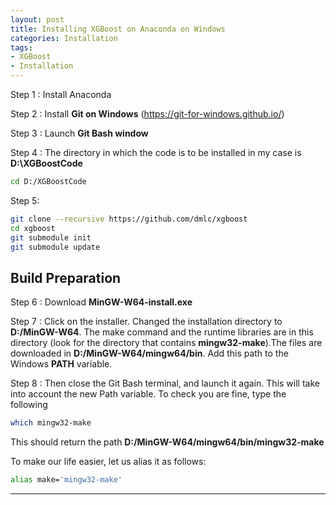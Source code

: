 ```yaml
---
layout: post
title: Installing XGBoost on Anaconda on Windows
categories: Installation
tags:
- XGBoost
- Installation
---
```


Step 1 : Install Anaconda     

Step 2 : Install **Git on Windows** (https://git-for-windows.github.io/)      

Step 3 : Launch **Git Bash window**

Step 4 : The directory in which the  code is to be installed in my case is **D:\XGBoostCode**     

```bash
cd D:/XGBoostCode
```
Step 5:

```bash
git clone --recursive https://github.com/dmlc/xgboost
cd xgboost
git submodule init
git submodule update

```
**Build Preparation**
--------------------------------------------------------------------------------------------------------------------------        
Step 6 : Download **MinGW-W64-install.exe**

Step 7 : Click on the installer. Changed the installation directory to **D:/MinGW-W64**.  The make command and the runtime libraries are in this directory (look for the directory that contains **mingw32-make**).The files are downloaded in **D:/MinGW-W64/mingw64/bin**. Add this path to the Windows **PATH** variable.   

Step 8 : Then close the Git Bash terminal, and launch it again.  This will take into account the new Path variable.  To check you are fine, type the following     

```bash
which mingw32-make
```
This should return the path **D:/MinGW-W64/mingw64/bin/mingw32-make**

To make our life easier, let us alias it as follows:
```bash
alias make='mingw32-make'
```
--------------------------------------------------------------------------------------------------------------------------
